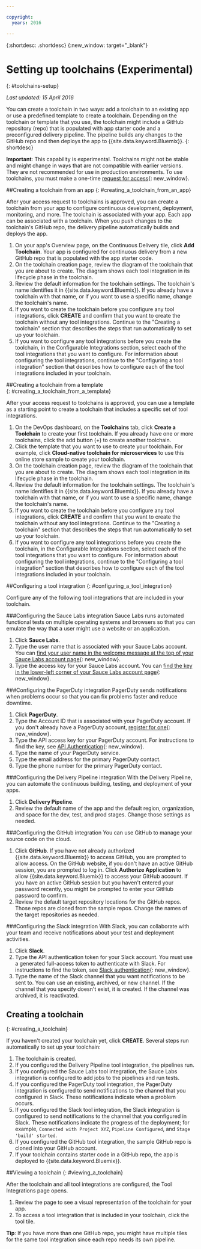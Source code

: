 ```yaml
---

copyright:
  years: 2016

---
```


{:shortdesc: .shortdesc}
{:new_window: target="_blank"}

# Setting up toolchains (Experimental)
{: #toolchains-setup}

*Last updated: 15 April 2016*  

You can create a toolchain in two ways: add a toolchain to an existing app or use a predefined template to create a toolchain. Depending on the toolchain or template that you use, the toolchain might include a GitHub repository (repo) that is populated with app starter code and a preconfigured delivery pipeline. The pipeline builds any changes to the GitHub repo and then deploys the app to {{site.data.keyword.Bluemix}}. 
{: shortdesc}  

**Important**: This capability is experimental. Toolchains might not be stable and might change in ways that are not compatible with earlier versions. They are not recommended for use in production environments. To use toolchains, you must make a one-time [request for access](https://new-console-ondeck.ng.bluemix.net/devops?cm_mmc=IBMBluemixGarageMethod-_-MethodSite-_-10-19-15::12-31-18-_-toolchains-welcome-page){: new_window}. 

##Creating a toolchain from an app
{: #creating_a_toolchain_from_an_app}

After your access request to toolchains is approved, you can create a toolchain from your app to configure continuous development, deployment, monitoring, and more. The toolchain is associated with your app. Each app can be associated with a toolchain. When you push changes to the toolchain's GitHub repo, the delivery pipeline automatically builds and deploys the app.  

1. On your app's Overview page, on the Continuous Delivery tile, click **Add Toolchain**. Your app is configured for continuous delivery from a new GitHub repo that is populated with the app starter code.
1. On the toolchain creation page, review the diagram of the toolchain that you are about to create. The diagram shows each tool integration in its lifecycle phase in the toolchain.
1. Review the default information for the toolchain settings. The toolchain's name identifies it in {{site.data.keyword.Bluemix}}. If you already have a toolchain with that name, or if you want to use a specific name, change the toolchain's name.
1. If you want to create the toolchain before you configure any tool integrations, click **CREATE** and confirm that you want to create the toolchain without any tool integrations. Continue to the "Creating a toolchain" section that describes the steps that run automatically to set up your toolchain.  
1. If you want to configure any tool integrations before you create the toolchain, in the Configurable Integrations section, select each of the tool integrations that you want to configure. For information about configuring the tool integrations, continue to the "Configuring a tool integration" section that describes how to configure each of the tool integrations included in your toolchain.

##Creating a toolchain from a template   
{: #creating_a_toolchain_from_a_template}

After your access request to toolchains is approved, you can use a template as a starting point to create a toolchain that includes a specific set of tool integrations.

1. On the DevOps dashboard, on the **Toolchains** tab, click **Create a Toolchain** to create your first toolchain. If you already have one or more toolchains, click the add button (+) to create another toolchain.
1. Click the template that you want to use to create your toolchain. For example, click **Cloud-native toolchain for microservices** to use this online store sample to create your toolchain. 
1. On the toolchain creation page, review the diagram of the toolchain that you are about to create. The diagram shows each tool integration in its lifecycle phase in the toolchain. 
1. Review the default information for the toolchain settings. The toolchain's name identifies it in {{site.data.keyword.Bluemix}}. If you already have a toolchain with that name, or if you want to use a specific name, change the toolchain's name.  
1. If you want to create the toolchain before you configure any tool integrations, click **CREATE** and confirm that you want to create the toolchain without any tool integrations. Continue to the "Creating a toolchain" section that describes the steps that run automatically to set up your toolchain.  
1. If you want to configure any tool integrations before you create the toolchain, in the Configurable Integrations section, select each of the tool integrations that you want to configure. For information about configuring the tool integrations, continue to the "Configuring a tool integration" section that describes how to configure each of the tool integrations included in your toolchain. 

##Configuring a tool integration
{: #configuring_a_tool_integration}

Configure any of the following tool integrations that are included in your toolchain.

###Configuring the Sauce Labs integration
Sauce Labs runs automated functional tests on multiple operating systems and browsers so that you can emulate the way that a user might use a website or an application. 

1. Click **Sauce Labs**.
1. Type the user name that is associated with your Sauce Labs account. You can [find your user name in the welcome message at the top of your Sauce Labs account page](https://saucelabs.com/account){: new_window}.
1. Type the access key for your Sauce Labs account. You can [find the key in the lower-left corner of your Sauce Labs account page](https://saucelabs.com/account){: new_window}.

###Configuring the PagerDuty integration
PagerDuty sends notifications when problems occur so that you can fix problems faster and reduce downtime.

1. Click **PagerDuty**.
1. Type the Account ID that is associated with your PagerDuty account. If you don't already have a PagerDuty account, [register for one](https://signup.pagerduty.com/accounts/new){: new_window}.
1. Type the API access key for your PagerDuty account. For instructions to find the key, see [API Authentication](https://signup.pagerduty.com/accounts/new){: new_window}.
1. Type the name of your PagerDuty service.
1. Type the email address for the primary PagerDuty contact.
1. Type the phone number for the primary PagerDuty contact.

###Configuring the Delivery Pipeline integration
With the Delivery Pipeline, you can automate the continuous building, testing, and deployment of your apps.

1. Click **Delivery Pipeline**.
1. Review the default name of the app and the default region, organization, and space for the dev, test, and prod stages. Change those settings as needed.

###Configuring the GitHub integration
You can use GitHub to manage your source code on the cloud.

1. Click **GitHub**. If you have not already authorized {{site.data.keyword.Bluemix}} to access GitHub, you are prompted to allow access. On the GitHub website, if you don't have an active GitHub session, you are prompted to log in. Click **Authorize Application** to allow {{site.data.keyword.Bluemix}} to access your GitHub account. If you have an active GitHub session but you haven't entered your password recently, you might be prompted to enter your GitHub password to confirm.
1. Review the default target repository locations for the GitHub repos. Those repos are cloned from the sample repos. Change the names of the target repositories as needed.

###Configuring the Slack integration
With Slack, you can collaborate with your team and receive notifications about your test and deployment activities.

1. Click **Slack**.
1. Type the API authentication token for your Slack account. You must use a generated full-access token to authenticate with Slack. For instructions to find the token, see [Slack authentication](https://api.slack.com/web#authentication){: new_window}.
1. Type the name of the Slack channel that you want notifications to be sent to. You can use an existing, archived, or new channel. If the channel that you specify doesn't exist, it is created. If the channel was archived, it is reactivated.

## Creating a toolchain
{: #creating_a_toolchain}

If you haven't created your toolchain yet, click **CREATE**. Several steps run automatically to set up your toolchain:

1. The toolchain is created.
1. If you configured the Delivery Pipeline tool integration, the pipelines run.
1. If you configured the Sauce Labs tool integration, the Sauce Labs integration is configured to add jobs to the pipelines and run tests.
1. If you configured the PagerDuty tool integration, the PagerDuty integration is configured to send notifications to the channel that you configured in Slack. These notifications indicate when a problem occurs.
1. If you configured the Slack tool integration, the Slack integration is configured to send notifications to the channel that you configured in Slack. These notifications indicate the progress of the deployment; for example, `Connected with Project XYZ`, `Pipeline Configured`, and `Stage 'build' started`.
1. If you configured the GitHub tool integration, the sample GitHub repo is cloned into your GitHub account.  
1. If your toolchain contains starter code in a GitHub repo, the app is deployed to {{site.data.keyword.Bluemix}}.

##Viewing a toolchain
{: #viewing_a_toolchain}

After the toolchain and all tool integrations are configured, the Tool Integrations page opens.

1. Review the page to see a visual representation of the toolchain for your app.
1. To access a tool integration that is included in your toolchain, click the tool tile. 
 
 **Tip**: If you have more than one GitHub repo, you might have multiple tiles for the same tool integration since each repo needs its own pipeline.
